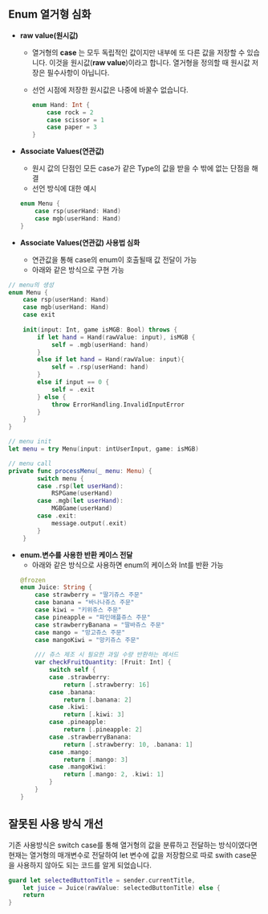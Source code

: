 
## Enum 열거형 심화

- **raw value(원시값)**
    - 열거형의 **case** 는 모두 독립적인 값이지만 내부에 또 다른 값을 저장할 수 있습니다. 이것을 원시값(**raw value**)이라고 합니다. 열거형을 정의할 때 원시값 저장은 필수사항이 아닙니다.
    - 선언 시점에 저장한 원시값은 나중에 바꿀수 없습니다.
        
        ```swift
        enum Hand: Int {
            case rock = 2
            case scissor = 1
            case paper = 3
        }
        ```
        

- **Associate Values(연관값)**
    - 원시 값의 단점인 모든 case가 같은 Type의 값을 받을  수 밖에 없는 단점을 해결
    - 선언 방식에 대한 예시
    
    ```swift
    enum Menu {
        case rsp(userHand: Hand)
        case mgb(userHand: Hand)
    }
    ```
    

- **Associate Values(연관값) 사용법 심화**
    - 연관값을 통해 case의 enum이 호출될때 값 전달이 가능
    - 아래와 같은 방식으로 구현 가능

```swift
// menu의 생성
enum Menu {
    case rsp(userHand: Hand)
    case mgb(userHand: Hand)
    case exit
    
    init(input: Int, game isMGB: Bool) throws {
        if let hand = Hand(rawValue: input), isMGB {
            self = .mgb(userHand: hand)
        }
        else if let hand = Hand(rawValue: input){
            self = .rsp(userHand: hand)
        }
        else if input == 0 {
            self = .exit
        } else {
            throw ErrorHandling.InvalidInputError
        }
    }
}

// menu init
let menu = try Menu(input: intUserInput, game: isMGB)

// menu call
private func processMenu(_ menu: Menu) {
        switch menu {
        case .rsp(let userHand):
            RSPGame(userHand)
        case .mgb(let userHand):
            MGBGame(userHand)
        case .exit:
            message.output(.exit)
        }
    }
```

- **enum.변수를 사용한 반환 케이스 전달**
    - 아래와 같은 방식으로 사용하면 enum의 케이스와 Int를 반환 가능
    ```swift
    @frozen
    enum Juice: String {
        case strawberry = "딸기쥬스 주문"
        case banana = "바나나쥬스 주문"
        case kiwi = "키위쥬스 주문"
        case pineapple = "파인애플쥬스 주문"
        case strawberryBanana = "딸바쥬스 주문"
        case mango = "망고쥬스 주문"
        case mangoKiwi = "망키쥬스 주문"
        
        /// 쥬스 제조 시 필요한 과일 수량 반환하는 메서드
        var checkFruitQuantity: [Fruit: Int] {
            switch self {
            case .strawberry:
                return [.strawberry: 16]
            case .banana:
                return [.banana: 2]
            case .kiwi:
                return [.kiwi: 3]
            case .pineapple:
                return [.pineapple: 2]
            case .strawberryBanana:
                return [.strawberry: 10, .banana: 1]
            case .mango:
                return [.mango: 3]
            case .mangoKiwi:
                return [.mango: 2, .kiwi: 1]
            }
        }
    }
    ```

## 잘못된 사용 방식 개선

기존 사용방식은 switch case를 통해 열거형의 값을 분류하고 전달하는 방식이였다면 현재는 열거형의 매개변수로 전달하여 let 변수에 값을 저장함으로 따로 swith case문을 사용하지 않아도 되는 코드를 알게 되었습니다.

``` swift
guard let selectedButtonTitle = sender.currentTitle,
    let juice = Juice(rawValue: selectedButtonTitle) else {
    return
}
```